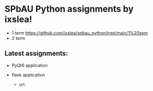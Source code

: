 # SPbAU Python assignments by ixslea!

* 1 term https://github.com/ixslea/spbau_python/tree/main/1%20sem
* 2 term

## Latest assignments:

* PyQt6 application

* flask application 
    - url: 


